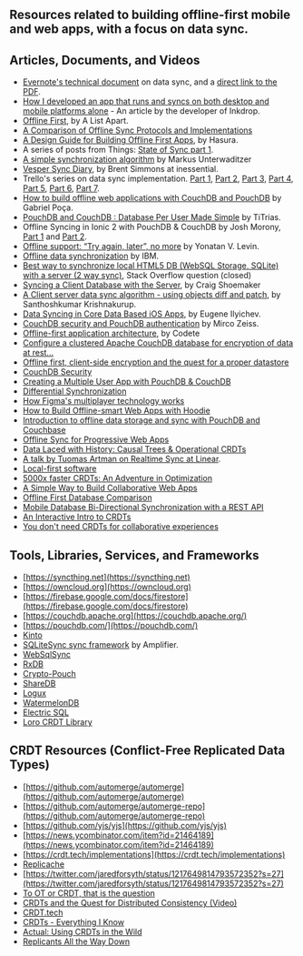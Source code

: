 
## Resources related to building offline-first mobile and web apps, with a focus on data sync.

## Articles, Documents, and Videos

- [Evernote's technical document](https://dev.evernote.com/doc/articles/synchronization.php) on data sync, and a [direct link to the PDF](https://dev.evernote.com/media/pdf/edam-sync.pdf).
- [How I developed an app that runs and syncs on both desktop and mobile platforms alone](https://blog.inkdrop.info/how-ive-support-5-platforms-aa4cdd18e9b4) - An article by the developer of Inkdrop.
- [Offline First](https://alistapart.com/article/offline-first/), by A List Apart.
- [A Comparison of Offline Sync Protocols and Implementations](http://offlinefirst.org/sync/)
- [A Design Guide for Building Offline First Apps](https://hasura.io/blog/design-guide-to-offline-first-apps/), by Hasura.
- A series of posts from Things: [State of Sync part 1](https://culturedcode.com/things/blog/2010/12/state-of-sync-part-1/).
- [A simple synchronization algorithm](https://unterwaditzer.net/2016/sync-algorithm.html) by Markus Unterwaditzer
- [Vesper Sync Diary](https://inessential.com/vespersyncdiary), by Brent Simmons at inessential.
- Trello's series on data sync implementation. [Part 1](https://tech.trello.com/sync-architecture), [Part 2](https://tech.trello.com/syncing-changes), [Part 3](https://tech.trello.com/sync-failure-handling), [Part 4](https://tech.trello.com/sync-two-id-problem), [Part 5](https://tech.trello.com/sync-offline-attachments), [Part 6](https://tech.trello.com/sync-downloads), [Part 7](https://tech.trello.com/sync-indicators).
- [How to build offline web applications with CouchDB and PouchDB](https://gabrielpoca.com/2017-04-20-how-to-build-offline-web-applications-with-couchdb-and-pouchdb) by Gabriel Poça.
- [PouchDB and CouchDB : Database Per User Made Simple](https://titrias.com/how-to-pouchdb-couchdb-database-per-user-made-simple/) by TiTrias.
- Offline Syncing in Ionic 2 with PouchDB & CouchDB by Josh Morony, [Part 1](https://www.joshmorony.com/offline-syncing-in-ionic-2-with-pouchdb-couchdb/) and [Part 2](https://www.joshmorony.com/part-2-creating-a-multiple-user-app-with-ionic-2-pouchdb-couchdb).
- [Offline support: “Try again, later”, no more](https://medium.com/@yonatanvlevin/offline-support-try-again-later-no-more-afc33eba79dc) by Yonatan V. Levin.
- [Offline data synchronization](https://developer.ibm.com/technologies/mobile/articles/offline-data-synchronization-strategies/) by IBM.
- [Best way to synchronize local HTML5 DB (WebSQL Storage, SQLite) with a server (2 way sync)](https://stackoverflow.com/questions/1744522/best-way-to-synchronize-local-html5-db-websql-storage-sqlite-with-a-server-2), Stack Overflow question (closed)
- [Syncing a Client Database with the Server](https://www.codemag.com/Article/1911041/Syncing-a-Client-Database-with-the-Server), by Craig Shoemaker
- [A Client server data sync algorithm - using objects diff and patch](https://www.linkedin.com/pulse/client-server-sync-algorithm-using-objects-diff-patch-kumar-krishna/), by Santhoshkumar Krishnakurup.
- [Data Syncing in Core Data Based iOS Apps](http://blog.denivip.ru/index.php/2014/04/data-syncing-in-core-data-based-ios-apps/?lang=en), by Eugene Ilyichev.
- [CouchDB security and PouchDB authentication](https://mircozeiss.com/couchdb-security-and-pouchdb-authentication) by Mirco Zeiss.
- [Offline-first application architecture](https://codete.com/blog/offline-first-application-architecture/), by Codete
- [Configure a clustered Apache CouchDB database for encryption of data at rest...](https://developer.ibm.com/technologies/blockchain/tutorials/implement-custom-solution-kubernetes-cluster-couchdb-ibm-cloud/)
- [Offline first, client-side encryption and the quest for a proper datastore](https://sealas.at/blog/2018-05/offline-first-client-side-encryption-and-the-quest-for-a-proper-datastore/)
- [CouchDB Security](https://guide.couchdb.org/draft/security.html)
- [Creating a Multiple User App with PouchDB & CouchDB](https://www.joshmorony.com/creating-a-multiple-user-app-with-pouchdb-couchdb/)
- [Differential Synchronization](https://neil.fraser.name/writing/sync/)
- [How Figma's multiplayer technology works](https://www.figma.com/blog/how-figmas-multiplayer-technology-works/)
- [How to Build Offline-smart Web Apps with Hoodie](https://www.codementor.io/@pmbanugo/build-offline-smart-web-apps-with-hoodie-du1087y4l)
- [Introduction to offline data storage and sync with PouchDB and Couchbase](https://blog.couchbase.com/introduction-offline-data-storage-sync-pouchdb-couchbase/)
- [Offline Sync for Progressive Web Apps](https://medium.com/codait/offline-sync-for-progressive-web-apps-ccab6bf6db17)
- [Data Laced with History: Causal Trees & Operational CRDTs](http://archagon.net/blog/2018/03/24/data-laced-with-history/)
- [A talk by Tuomas Artman on Realtime Sync at Linear](https://www.youtube.com/watch?time_continue=2171&v=WxK11RsLqp4&feature=emb_logo).
- [Local-first software](https://www.inkandswitch.com/local-first.html)
- [5000x faster CRDTs: An Adventure in Optimization](https://josephg.com/blog/crdts-go-brrr/)
- [A Simple Way to Build Collaborative Web Apps](https://zjy.cloud/posts/collaborative-web-apps)
- [Offline First Database Comparison](https://github.com/pubkey/client-side-databases)
- [Mobile Database Bi-Directional Synchronization with a REST API](https://www.xamarinhelp.com/mobile-database-bi-directional-synchronization-rest-api/)
- [An Interactive Intro to CRDTs](https://jakelazaroff.com/words/an-interactive-intro-to-crdts/)
- [You don't need CRDTs for collaborative experiences](https://zknill.io/posts/collaboration-no-crdts/)

## Tools, Libraries, Services, and Frameworks

- [https://syncthing.net](https://syncthing.net)
- [https://owncloud.org](https://owncloud.org)
- [https://firebase.google.com/docs/firestore](https://firebase.google.com/docs/firestore)
- [https://couchdb.apache.org](https://couchdb.apache.org/)
- [https://pouchdb.com/](https://pouchdb.com/)
- [Kinto](https://docs.kinto-storage.org/en/stable)
- [SQLiteSync sync framework](https://ampliapps.com/sqlite-sync/) by Amplifier.
- [WebSqlSync](https://github.com/orbitaloop/WebSqlSync)
- [RxDB](https://github.com/pubkey/rxdb) 
- [Crypto-Pouch](https://github.com/calvinmetcalf/crypto-pouch)
- [ShareDB](https://github.com/share/sharedb)
- [Logux](https://logux.io/)
- [WatermelonDB](https://github.com/Nozbe/WatermelonDB)
- [Electric SQL](https://electric-sql.com/)
- [Loro CRDT Library](https://www.loro.dev/)

## CRDT Resources (Conflict-Free Replicated Data Types)

- [https://github.com/automerge/automerge](https://github.com/automerge/automerge)
- [https://github.com/automerge/automerge-repo](https://github.com/automerge/automerge-repo)
- [https://github.com/yjs/yjs](https://github.com/yjs/yjs)
- [https://news.ycombinator.com/item?id=21464189](https://news.ycombinator.com/item?id=21464189)
- [https://crdt.tech/implementations](https://crdt.tech/implementations)
- [Replicache](https://replicache.dev/)
- [https://twitter.com/jaredforsyth/status/1217649814793572352?s=27](https://twitter.com/jaredforsyth/status/1217649814793572352?s=27)
- [To OT or CRDT, that is the question](https://www.tiny.cloud/blog/real-time-collaboration-ot-vs-crdt/)
- [CRDTs and the Quest for Distributed Consistency (Video)](https://www.youtube.com/watch?v=B5NULPSiOGw)
- [CRDT.tech](https://crdt.tech/)
- [CRDTs - Everything I Know](https://wiki.nikitavoloboev.xyz/distributed-systems/crdt)
- [Actual: Using CRDTs in the Wild](https://archive.jlongster.com/using-crdts-in-the-wild)
- [Replicants All the Way Down](https://appdecentral.com/2020/09/06/replicants-all-the-way-down/)
